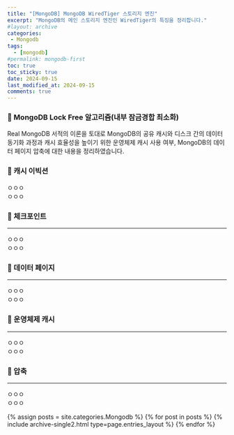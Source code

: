 ```yaml
---
title: "[MongoDB] MongoDB WiredTiger 스토리지 엔진"
excerpt: "MongoDB의 메인 스토리지 엔진인 WiredTiger의 특징을 정리합니다."
#layout: archive
categories:
 - Mongodb
tags:
  - [mongodb]
#permalink: mongodb-first
toc: true
toc_sticky: true
date: 2024-09-15
last_modified_at: 2024-09-15
comments: true
---
```

### 🚀 MongoDB Lock Free 알고리즘(내부 잠금경합 최소화)
Real MongoDB 서적의 이론을 토대로 MongoDB의 공유 캐시와 디스크 간의 데이터 동기화 과정과 캐시 효율성을 높이기 위한 운영체제 캐시 사용 여부, MongoDB의 데이터 페이지 압축에 대한 내용을 정리하였습니다.
<br/>



### 🚀 캐시 이빅션
ㅇㅇㅇ  
ㅇㅇㅇ  

### 🚀 체크포인트
---
ㅇㅇㅇ  
ㅇㅇㅇ  

### 🚀 데이터 페이지
---
ㅇㅇㅇ  
ㅇㅇㅇ  


### 🚀 운영체제 캐시
---
ㅇㅇㅇ  
ㅇㅇㅇ  


### 🚀 압축
---
ㅇㅇㅇ  
ㅇㅇㅇ  


{% assign posts = site.categories.Mongodb %}
{% for post in posts %} {% include archive-single2.html type=page.entries_layout %} {% endfor %}
